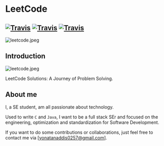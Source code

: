 # LeetCode
[![Travis](https://img.shields.io/badge/Language-C-blue.svg)]() [![Travis](https://img.shields.io/badge/language-Python-red.svg)]() [![Travis](https://img.shields.io/badge/language-Java-blue.svg)]()
---

![leetcode.jpeg](https://tva1.sinaimg.cn/large/007S8ZIlly1ghltwf4xivj30dw0780sm.jpg)

## Introduction

![leetcode.jpeg](https://tva1.sinaimg.cn/large/007S8ZIlly1ghltwf4xivj30dw0780sm.jpg)

LeetCode Solutions: A Journey of Problem Solving. 

## About me

I, a SE student, am all passionate about technology.

Used to write `C` and `Java`, I want to be a full stack SEr and focused on the engineering, optimization and standardization for Software Development.

If you want to do some contributions or collaborations, just feel free to contact me via [yonatanaddis0257@gmail.com].
